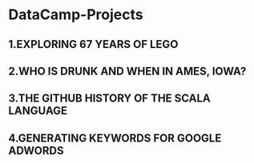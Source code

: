 # DataCamp-Projects
## 1.EXPLORING 67 YEARS OF LEGO
## 2.WHO IS DRUNK AND WHEN IN AMES, IOWA?
## 3.THE GITHUB HISTORY OF THE SCALA LANGUAGE
## 4.GENERATING KEYWORDS FOR GOOGLE ADWORDS
